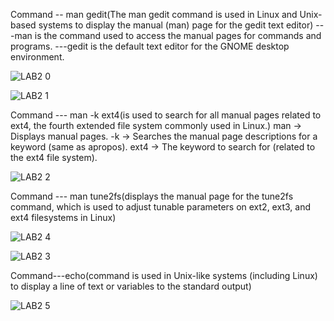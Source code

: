 Command -- man gedit(The man gedit command is used in Linux and Unix-based systems to display the manual (man) page for the gedit text editor) 
         ---man is the command used to access the manual pages for commands and programs. 
         ---gedit is the default text editor for the GNOME desktop environment. 


![LAB2 0](https://github.com/user-attachments/assets/f9d78a76-3bab-4429-ada1-f9e47402455c)

![LAB2 1](https://github.com/user-attachments/assets/c43f2836-01de-4f7f-b0b5-e968d9ce22b8)


     
Command --- man -k ext4(is used to search for all manual pages related to ext4, the fourth extended file system commonly used in Linux.) 
            man → Displays manual pages. 
            -k → Searches the manual page descriptions for a keyword (same as apropos).
            ext4 → The keyword to search for (related to the ext4 file system).


![LAB2 2](https://github.com/user-attachments/assets/2d4ceea3-2d1a-4bbe-88c1-abb0bf2e1c21)


      
Command --- man tune2fs(displays the manual page for the tune2fs command, which is used to adjust tunable parameters on ext2, ext3, and ext4 filesystems in Linux) 

![LAB2 4](https://github.com/user-attachments/assets/5f10a6f5-3725-4866-b6dc-9c0d0067e1b5)


![LAB2 3](https://github.com/user-attachments/assets/89a913c6-e43d-4949-9f87-e22b69e69d6e)




Command---echo(command is used in Unix-like systems (including Linux) to display a line of text or variables to the standard output)

![LAB2 5](https://github.com/user-attachments/assets/9b63e8f9-39f3-4b6b-ac00-84cbee2a5793)





